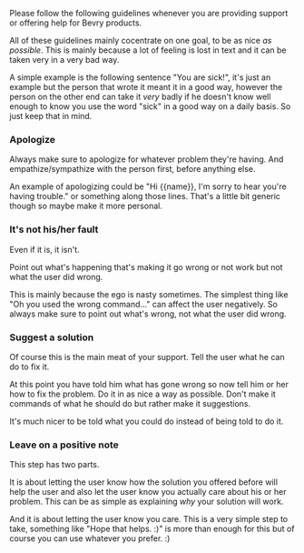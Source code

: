 Please follow the following guidelines whenever you are providing support or offering help for Bevry products.

All of these guidelines mainly cocentrate on one goal, to be as nice *as possible*. This is mainly because a lot of feeling is lost in text and it can be taken very in a very bad way.

A simple example is the following sentence "You are sick!", it's just an example but the person that wrote it meant it in a good way, however the person on the other end can take it *very* badly if he doesn't know well enough to know you use the word "sick" in a good way on a daily basis. So just keep that in mind.

### Apologize

Always make sure to apologize for whatever problem they're having. And empathize/sympathize with the person first, before anything else.

An example of apologizing could be "Hi {{name}}, I'm sorry to hear you're having trouble." or something along those lines. That's a little bit generic though so maybe make it more personal.

### It's not his/her fault

Even if it is, it isn't.

Point out what's happening that's making it go wrong or not work but not what the user did wrong.

This is mainly because the ego is nasty sometimes. The simplest thing like "Oh you used the wrong command..." can affect the user negatively. So always make sure to point out what's wrong, not what the user did wrong.

### Suggest a solution

Of course this is the main meat of your support. Tell the user what he can do to fix it.

At this point you have told him what has gone wrong so now tell him or her how to fix the problem. Do it in as nice a way as possible. Don't make it commands of what he should do but rather make it suggestions.

It's much nicer to be told what you could do instead of being told to do it.

### Leave on a positive note

This step has two parts.

It is about letting the user know how the solution you offered before will help the user and also let the user know you actually care about his or her problem. This can be as simple as explaining *why* your solution will work.

And it is about letting the user know you care. This is a very simple step to take, something like "Hope that helps. :)" is more than enough for this but of course you can use whatever you prefer. :)
